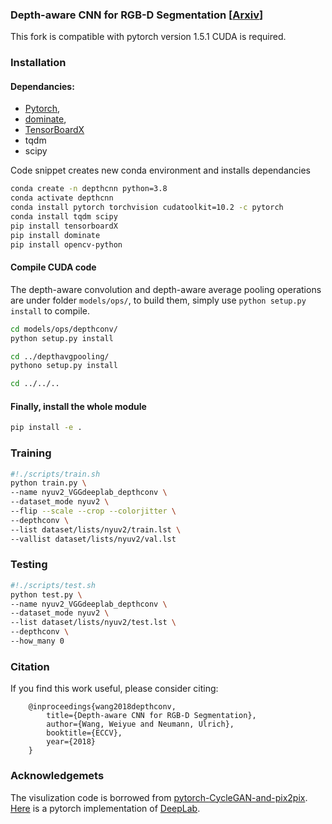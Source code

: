 ### Depth-aware CNN for RGB-D Segmentation [<a href="https://arxiv.org/pdf/1803.06791.pdf">Arxiv</a>]

This fork is compatible with pytorch version 1.5.1 CUDA is required.

### Installation

#### Dependancies:
 
 - <a href="http://pytorch.org/">Pytorch</a>, 
 - <a href="https://github.com/Knio/dominate">dominate</a>, 
 - <a href="https://github.com/lanpa/tensorboard-pytorch">TensorBoardX</a> 
 - tqdm
 - scipy

Code snippet creates new conda environment and installs dependancies

```bash
conda create -n depthcnn python=3.8
conda activate depthcnn
conda install pytorch torchvision cudatoolkit=10.2 -c pytorch
conda install tqdm scipy
pip install tensorboardX
pip install dominate
pip install opencv-python
```

#### Compile CUDA code

The depth-aware convolution and depth-aware average pooling operations are under folder `models/ops/`, to build them, simply use `python setup.py install` to compile.

```bash
cd models/ops/depthconv/
python setup.py install

cd ../depthavgpooling/
pythono setup.py install

cd ../../..
```

#### Finally, install the whole module

```bash
pip install -e .
```

### Training

```bash
#!./scripts/train.sh
python train.py \
--name nyuv2_VGGdeeplab_depthconv \
--dataset_mode nyuv2 \
--flip --scale --crop --colorjitter \
--depthconv \
--list dataset/lists/nyuv2/train.lst \
--vallist dataset/lists/nyuv2/val.lst
```

### Testing 

```bash
#!./scripts/test.sh
python test.py \
--name nyuv2_VGGdeeplab_depthconv \
--dataset_mode nyuv2 \
--list dataset/lists/nyuv2/test.lst \
--depthconv \
--how_many 0
```

### Citation
If you find this work useful, please consider citing:

        @inproceedings{wang2018depthconv,
            title={Depth-aware CNN for RGB-D Segmentation},
            author={Wang, Weiyue and Neumann, Ulrich},
            booktitle={ECCV},
            year={2018}
        }

    
### Acknowledgemets

The visulization code is borrowed from [pytorch-CycleGAN-and-pix2pix](https://github.com/junyanz/pytorch-CycleGAN-and-pix2pix).
[Here](https://github.com/laughtervv/Deeplab-Pytorch) is a pytorch implementation of [DeepLab](http://liangchiehchen.com/projects/DeepLab.html).
